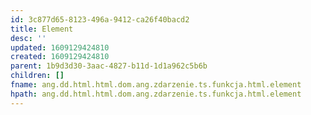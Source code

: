 ```yaml
---
id: 3c877d65-8123-496a-9412-ca26f40bacd2
title: Element
desc: ''
updated: 1609129424810
created: 1609129424810
parent: 1b9d3d30-3aac-4827-b11d-1d1a962c5b6b
children: []
fname: ang.dd.html.html.dom.ang.zdarzenie.ts.funkcja.html.element
hpath: ang.dd.html.html.dom.ang.zdarzenie.ts.funkcja.html.element
---
```



